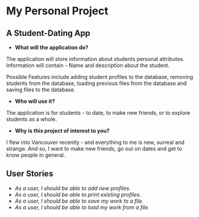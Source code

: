 # My Personal Project

## A Student-Dating App


- **What will the application do?**

The application will store information about students personal attributes.
Information will contain - Name and description about the student.

Possible Features include adding student profiles to the database, removing students from the database, loading 
previous files from the database and saving files to the database.  

- **Who will use it?**

The application is for students - to date, to make new friends, or to explore students as a whole.
 
- **Why is this project of interest to you?**

I flew into Vancouver recently - and everything to me is new, surreal and strange. And so, I want to make new friends, 
go out on dates and get to know people in general.


## User Stories

- *As a user, I should be able to add new profiles.*
- *As a user, I should be able to print existing profiles.*
- *As a user, I should be able to save my work to a file.*
- *As a user, I should be able to load my work from a file.*